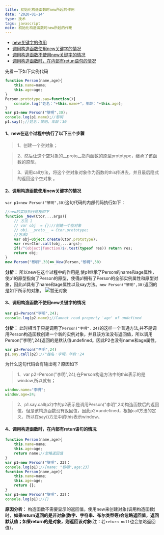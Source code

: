 ```yaml
---
title: 初始化构造函数时new所起的作用
date: '2020-01-14'
type: 技术
tags: javascript
note: 初始化构造函数时new所起的作用
---
```

<ul>
    <li><a href="#new">new关键字的作用</a></li>
    <li><a href="#useNew">调用构造函数使用new关键字的情况</a></li>
    <li><a href="#noNew">调用构造函数不使用new关键字的情况</a></li>
    <li><a href="#return">调用构造函数时，在内部有retun语句的情况</a></li>
</ul>

先看一下如下实例代码
```javascript
function Person(name,age){
    this.name=name;
    this.age=age;
}
Person.prototype.say=function(){
    console.log("姓名："+this.name+"，年龄："+this.age);				
}
var p1=new Person("黎明",30);
console.log(p1.name);//黎明
p1.say();//姓名：黎明，年龄：30
```

<h4><span id="new">1、new在这个过程中执行了以下三个步骤</span></h4>

> 1、创建一个空对象；  

> 2、然后让这个空对象的__proto__指向函数的原型prototype，继承了该函数的原型。   

> 3、调用call方法，将这个空对象对象作为函数的this传进去，并且最后隐式的返回这个空对象 。

<h4><span id="useNew">2、调用构造函数使用new关键字的情况</span></h4>

`var p1=new Person("黎明",30)`这句代码的内部代码执行如下： 

```js
//new的实际执行过程如下
function _New(Ctor,...args){
    // 方法 1
    // var obj  = {};//创建一个空对象 
    // obj.__proto__ = Ctor.prototype;   
    //方法2 
    var obj=Object.create(Ctor.prototype);
    var res=Ctor.call(obj,...args);
    if(/^(object|function)$/.test(typeof res)) return res;
    return obj;
}
new Person("黎明",30)=>_New(Person,"黎明",30)

```
**分析：** 所以new在这个过程中的作用是,使p1继承了Person的name和age属性，使p1的原型指向了Person的原型，使得p1拥有了Person的全部实例属性和原型对象，因此p1具有了name和age属性以及say方法。`new Person("黎明",30)`返回的是如下所示的对象。
<img src="https://user-gold-cdn.xitu.io/2019/4/5/169ed224f2de8e81?w=452&h=191&f=png&s=14037" alt="暂无对象">

<h4><span id="noNew">3、调用构造函数不使用new关键字的情况</span></h4>

```javascript	
var p2=Person("李明",24);
console.log(p2.name);//Cannot read property 'age' of undefined
```
**分析：** 此时相当于只是调用了`Person("李明"，24)`的这样一个普通方法,并不是调用Person构造函数创建一个新的实例对象，并且该方法没有返回值，所以调用Person("李明",24)返回的是默认值undefined。因此P2也没有name和age属性。

```javascript
var p2=Person("李明",24)
p1.say.call(p2);//"姓名：李明，年龄：24
```
为什么这句代码会有输出呢？原因如下    
>1、var p2=Person("李明",24);在Person构造方法中的this表示的是window,所以就有；

```javascript    
window.name="李明";
window.age=24;
```
>2、p1.say.call(p2)中的p2表示是调用Person("李明",24)构造函数后的返回值，但是该构造函数没有返回值，因此p2=undefined，根据call方法的定义，所以在say()方法中的this表示window。

<h4><span id="return">4、调用构造函数时，在内部有retun语句的情况</span></h4>

```javascript	 
function Person(name,age){
	this.name=name;
	this.age=age;
	return name;//忽略返回值
}
var p1=new Person("黎明"，23)；
console.log(p1);//{name: "黎明",age:23}
function Person(name,age){
	this.name=name;
	this.age=age;
	return {};
}
var p1=new Person("黎明"，23)；
console.log(p1);//{}
```
**原因分析：** 构造函数不需要显示的返回值。使用new来创建对象(调用构造函数)时，**如果return返回的是非对象(数字、字符串、布尔类型等)会忽略返回值，返回默认值；如果return的是对象，则返回该对象**(注：若`return null`也会忽略返回值）。
<Valine></Valine>